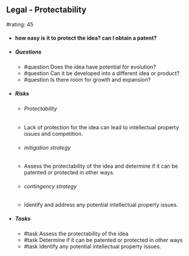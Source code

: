 ## Legal - Protectability
#rating: 45
- #### how easy is it to protect the idea? can I obtain a patent?
- ##### Questions
  - #question Does the idea have potential for evolution?
  - #question Can it be developed into a different idea or product?
  - #question Is there room for growth and expansion?
- ##### Risks

  - ###### Protectability
  - Lack of protection for the idea can lead to intellectual property issues and competition.
  - ###### mitigation strategy
  - Assess the protectability of the idea and determine if it can be patented or protected in other ways.
  - ###### contingency strategy
  - Identify and address any potential intellectual property issues.
- ##### Tasks
  - #task Assess the protectability of the idea
  - #task  Determine if it can be patented or protected in other ways
  - #task  Identify any potential intellectual property issues.


